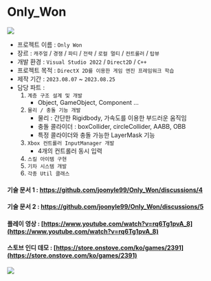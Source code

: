 # Only_Won

![](https://github.com/joonyle99/Only_Won/assets/67359781/46d6fa61-afcc-4954-83b7-58b47548cf95)

* 프로젝트 이름 : `Only Won`
* 장르 : `캐주얼` / `경쟁` / `파티` / `전략` / `로컬 멀티` / `컨트롤러` / `탑뷰`
* 개발 환경 : `Visual Studio 2022` / `Direct2D` / `C++`
* 프로젝트 목적 : `DirectX 2D를 이용한 게임 엔진 프레임워크 학습`
* 제작 기간 : `2023.08.07` ~ `2023.08.25`
* 담당 파트 :
  1. `계층 구조 설계 및 개발`
     - Object, GameObject, Component ...
  2. `물리 / 충돌 기능 개발`
     - 물리 : 간단한 Rigidbody, 가속도를 이용한 부드러운 움직임
     - 충돌 콜라이더 : boxCollider, circleCollider, AABB, OBB
     - 특정 콜라이더와 충돌 가능한 LayerMask 기능
  3. `Xbox 컨트롤러 InputManager 개발`
     - 4개의 컨트롤러 동시 입력
  4. `스킬 아이템 구현`
  5. `기차 시스템 개발`
  6. `각종 Util 클래스`

#### 기술 문서 1 : [https://github.com/joonyle99/Only_Won/discussions/4 ](https://github.com/joonyle99/Only_Won/discussions/4)
#### 기술 문서 2 : [https://github.com/joonyle99/Only_Won/discussions/5 ](https://github.com/joonyle99/Only_Won/discussions/5)
#### 플레이 영상 : [https://www.youtube.com/watch?v=rq6Tg1pvA_8](https://www.youtube.com/watch?v=rq6Tg1pvA_8)
#### 스토브 인디 데모 : [https://store.onstove.com/ko/games/2391](https://store.onstove.com/ko/games/2391)

![](https://github.com/joonyle99/Only_Won/assets/67359781/9ac923f9-7aeb-4ebf-943b-d4fb657ff718)
